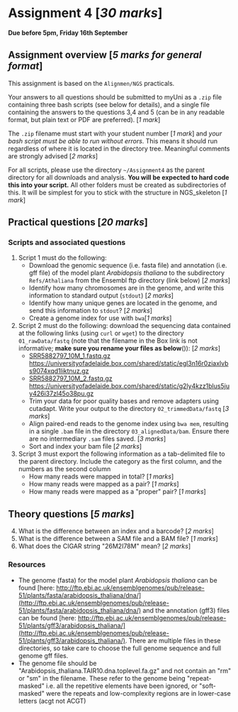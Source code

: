 

# Assignment 4 [*30 marks*]

**Due before 5pm, Friday 16th September**

## Assignment overview [*5 marks for general format*]

This assignment is based on the `Alignmen/NGS` practicals. 

Your answers to all questions should be submitted to myUni as a `.zip` file containing three bash scripts (see below for details), and a single file containing the answers to the questions 3,4 and 5 (can be in any readable format, but plain text or PDF are preferred). [*1 mark*]

The `.zip` filename must start with your student number [*1 mark*] and *your bash script must be able to run without errors*. This means it should run regardless of where it is located in the directory tree.
Meaningful comments are strongly advised [*2 marks*]

For all scripts, please use the directory `~/Assignment4` as the parent directory for all downloads and analysis.
**You will be expected to hard code this into your script.**
All other folders must be created as subdirectories of this. It will be simplest for you to stick with the structure in NGS_skeleton [*1 mark*]


## Practical questions [*20 marks*] 

### Scripts and associated questions

1. Script 1 must do the following:
    + Download the genomic sequence (i.e. fasta file) and annotation (i.e. gff file) of the model plant _Arabidopsis thaliana_ to the subdirectory `Refs/Athaliana` from the Ensembl ftp directory (link below) [*2 marks*]
    + Identify how many chromosomes are in the genome, and write this information to standard output (`stdout`) [*2 marks*]
    + Identify how many unique genes are located in the genome, and send this information to `stdout`? [*2 marks*]
    + Create a genome index for use with `bwa`[*1 marks*] 
2. Script 2 must do the following: download the sequencing data contained at the following links (using `curl` or `wget`) to the directory `01_rawData/fastq` (note that the filename in the Box link is not informative; **make sure you rename your files as below**()): [*2 marks*]
    - [SRR5882797_10M_1.fastq.gz](https://universityofadelaide.box.com/shared/static/egl3n16r0ziaxlvbs9074xqd1liktnuz.gz) https://universityofadelaide.box.com/shared/static/egl3n16r0ziaxlvbs9074xqd1liktnuz.gz 
    - [SRR5882797_10M_2.fastq.gz](https://universityofadelaide.box.com/shared/static/g2ly4kzz1blus5juy426i37zl45o38pu.gz) https://universityofadelaide.box.com/shared/static/g2ly4kzz1blus5juy426i37zl45o38pu.gz 
    + Trim your data for poor quality bases and remove adapters using cutadapt. Write your output to the directory `02_trimmedData/fastq` [*3 marks*]
    + Align paired-end reads to the genome index using `bwa mem`, resulting in a single `.bam` file in the directory `03_alignedData/bam`. Ensure there are no intermediary `.sam` files saved. [*3 marks*]
    + Sort and index your bam file [*2 marks*] 
3. Script 3 must export the following information as a tab-delimited file to the parent directory. Include the category as the first column, and the numbers as the second column
    + How many reads were mapped in total? [*1 marks*]
    + How many reads were mapped as a pair? [*1 marks*]
    + How many reads were mapped as a "proper" pair? [*1 marks*]


## Theory questions [*5 marks*]

4. What is the difference between an index and a barcode? [*2 marks*]
5. What is the difference between a SAM file and a BAM file? [*1 marks*]
6. What does the CIGAR string "26M2I78M" mean? [*2 marks*]




### Resources

- The genome (fasta) for the model plant _Arabidopsis thaliana_ can be found [here: http://ftp.ebi.ac.uk/ensemblgenomes/pub/release-51/plants/fasta/arabidopsis_thaliana/dna/](http://ftp.ebi.ac.uk/ensemblgenomes/pub/release-51/plants/fasta/arabidopsis_thaliana/dna/) and the annotation (gff3) files can be found [here: http://ftp.ebi.ac.uk/ensemblgenomes/pub/release-51/plants/gff3/arabidopsis_thaliana/](http://ftp.ebi.ac.uk/ensemblgenomes/pub/release-51/plants/gff3/arabidopsis_thaliana/). There are multiple files in these directories, so take care to choose the full genome sequence and full genome gff files.
- The genome file should be "Arabidopsis_thaliana.TAIR10.dna.toplevel.fa.gz" and not contain an "rm" or "sm" in the filename. These refer to the genome being "repeat-masked" i.e. all the repetitive elements have been ignored, or "soft-masked" were the repeats and low-complexity regions are in lower-case letters (acgt not ACGT)

